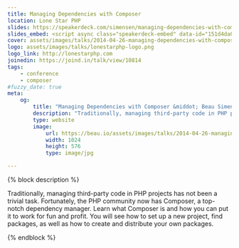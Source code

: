 ```yaml
---
title: Managing Dependencies with Composer
location: Lone Star PHP
slides: https://speakerdeck.com/simensen/managing-dependencies-with-composer-lone-star-php-2014
slides_embed: <script async class="speakerdeck-embed" data-id="151d4da0af35013157f056ebe6298001" data-ratio="1.77777777777778" src="//speakerdeck.com/assets/embed.js"></script>
cover: assets/images/talks/2014-04-26-managing-dependencies-with-composer.jpg
logo: assets/images/talks/lonestarphp-logo.png
logo_link: http://lonestarphp.com
joinedin: https://joind.in/talk/view/10814
tags:
    - conference
    - composer
#fuzzy_date: true
meta:
    og:
        title: "Managing Dependencies with Composer &middot; Beau Simensen &middot; Dragonfly Development"
        description: "Traditionally, managing third-party code in PHP projects has not been a trivial task. Fortunately, the PHP community now has Composer, a top-notch dependency manager. Learn what Composer is and how you can put it to work for fun and profit. You will see how to set up a new project, find packages, as well as how to create and distribute your own packages."
        type: website
        image:
            url: https://beau.io/assets/images/talks/2014-04-26-managing-dependencies-with-composer.jpg
            width: 1024
            height: 576
            type: image/jpg

---
```

{% block description %}

Traditionally, managing third-party code in PHP projects has not been a trivial task. Fortunately, the PHP community now has Composer, a top-notch dependency manager. Learn what Composer is and how you can put it to work for fun and profit. You will see how to set up a new project, find packages, as well as how to create and distribute your own packages.

{% endblock %}
